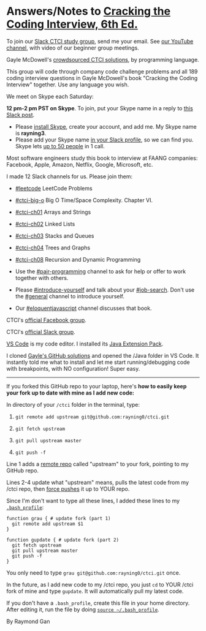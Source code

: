# Answers/Notes to [Cracking the Coding Interview, 6th Ed.](http://www.crackingthecodinginterview.com)

To join our [Slack CTCI study group](https://linkedin-jr-engineers.slack.com), send me your email.
See [our YouTube channel](https://www.youtube.com/channel/UCXd8p77ZB0sQbtk6mDyeqkw/about), with video of our beginner group meetings.

Gayle McDowell's [crowdsourced CTCI solutions](https://github.com/careercup/CtCI-6th-Edition), by programming language.

This group will code through company code challenge problems and all 189 coding interview questions in Gayle McDowell's book "Cracking the Coding Interview" together. Use any language you wish.

We meet on Skype each Saturday:

**12 pm-2 pm PST on Skype**. To join, put your Skype name in a reply to [this Slack post](https://linkedin-jr-engineers.slack.com/archives/CDDPLUHQC/p1563394416120600).

- Please [install Skype](https://www.skype.com/en/get-skype/), create your account, and add me. My Skype name is **rayning3**.
- Please add your Skype name [in your Slack profile](https://get.slack.help/hc/en-us/articles/204092246-Edit-your-profile), so we can find you. Skype lets [up to 50 people](https://blogs.skype.com/news/2019/04/04/call-up-to-50-people-at-once-with-skype) in 1 call.

Most software engineers study this book to interview at FAANG companies: Facebook, Apple, Amazon, Netflix, Google, Microsoft, etc.

I made 12 Slack channels for us. Please join them:

- [#leetcode](https://linkedin-jr-engineers.slack.com/messages/CL9UDQ4LS) LeetCode Problems
- [#ctci-big-o](https://linkedin-jr-engineers.slack.com/messages/CKTPDEEN6/) Big O Time/Space Complexity. Chapter VI.
- [#ctci-ch01](https://linkedin-jr-engineers.slack.com/messages/CL7AFTC6A/) Arrays and Strings
- [#ctci-ch02](https://linkedin-jr-engineers.slack.com/messages/CL930575L/) Linked Lists
- [#ctci-ch03](https://linkedin-jr-engineers.slack.com/messages/CL930EVPY/) Stacks and Queues
- [#ctci-ch04](https://linkedin-jr-engineers.slack.com/messages/CL0HVSS49/) Trees and Graphs
- [#ctci-ch08](https://linkedin-jr-engineers.slack.com/messages/CMY2R0VBK/) Recursion and Dynamic Programming

- Use the [#pair-programming](https://linkedin-jr-engineers.slack.com/messages/CL6UDFVSR/) channel to ask for help or offer to work together with others.
- Please [#introduce-yourself](https://linkedin-jr-engineers.slack.com/messages/CDG6ZSWMU/) and talk about your [#job-search](https://linkedin-jr-engineers.slack.com/messages/CDE3RK8QY/). Don't use the [#general](https://linkedin-jr-engineers.slack.com/messages/CDDPLUHQC/) channel to introduce yourself.
- Our [#eloquentjavascript](https://linkedin-jr-engineers.slack.com/messages/CDD6ZFLTS/) channel discusses that book.

CTCI's [official Facebook group](https://www.facebook.com/groups/ctciofficial/).

CTCI's [official Slack group](https://crackinginterview.slack.com).

[VS Code](https://code.visualstudio.com/docs/languages/java) is my code editor. I installed its [Java Extension Pack](https://marketplace.visualstudio.com/items?itemName=vscjava.vscode-java-pack).

I cloned [Gayle's GitHub solutions](https://github.com/careercup/CtCI-6th-Edition) and opened the /Java folder in VS Code. It instantly told me what to install and let me start running/debugging code with breakpoints, with NO configuration! Super easy.

---

If you forked this GitHub repo to your laptop, here's **how to easily keep your fork up to date with mine as I add new code:**

In directory of your `/ctci` folder in the terminal, type:

1. `git remote add upstream git@github.com:rayning0/ctci.git`

2. `git fetch upstream`
3. `git pull upstream master`
4. `git push -f`

Line 1 adds a [remote repo](https://git-scm.com/book/en/v2/Git-Basics-Working-with-Remotes) called "upstream" to your fork, pointing to my GitHub repo.

Lines 2-4 update what "upstream" means, pulls the latest code from my /ctci repo, then [force pushes](https://evilmartians.com/chronicles/git-push---force-and-how-to-deal-with-it) it up to YOUR repo.

Since I'm don't want to type all these lines, I added these lines to my [`.bash_profile`](https://natelandau.com/my-mac-osx-bash_profile/):

```
function grau { # update fork (part 1)
  git remote add upstream $1
}

function gupdate { # update fork (part 2)
  git fetch upstream
  git pull upstream master
  git push -f
}
```

You only need to type `grau git@github.com:rayning0/ctci.git` once.

In the future, as I add new code to my /ctci repo, you just `cd` to YOUR /ctci fork of mine and type `gupdate`. It will automatically pull my latest code.

If you don't have a `.bash_profile`, create this file in your home directory. After editing it, run the file by doing [`source ~/.bash_profile`](https://stackoverflow.com/questions/4608187/how-to-reload-bash-profile-from-the-command-line).

By Raymond Gan
